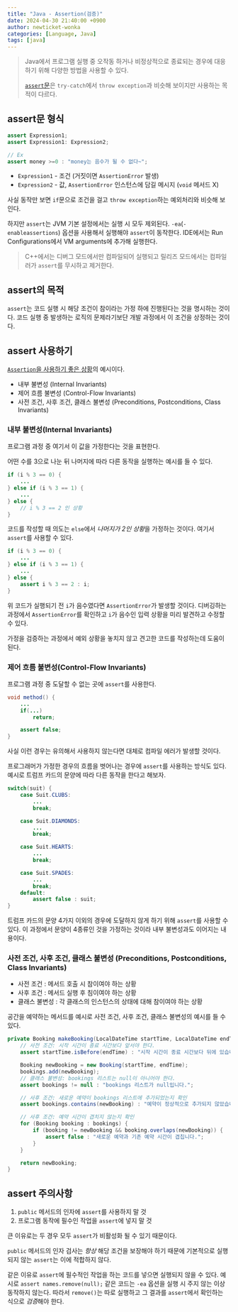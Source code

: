 ```yaml
---
title: "Java - Assertion(검증)"
date: 2024-04-30 21:40:00 +0900
author: newticket-wonka
categories: [Language, Java]
tags: [java]
---
```


> Java에서 프로그램 실행 중 오작동 하거나 비정상적으로 종료되는 경우에 대응하기 위해 다양한 방법을 사용할 수 있다.
>
> [`assert`문](https://docs.oracle.com/javase/specs/jls/se8/html/jls-14.html#jls-14.10)은 `try-catch`에서 `throw exception`과 비슷해 보이지만 사용하는 목적이 다르다.

## assert문 형식

```java
assert Expression1;
assert Expression1: Expression2;

// Ex
assert money >=0 : "money는 음수가 될 수 없다~";
```

* `Expression1` - 조건 (거짓이면 `AssertionError` 발생)
* `Expression2` - 값, `AssertionError` 인스턴스에 담길 메시지 (`void` 메서드 X)

사실 동작만 보면 `if`문으로 조건을 걸고 `throw exception`하는 예외처리와 비슷해 보인다.

하지만 `assert`는 JVM 기본 설정에서는 실행 시 모두 제외된다.
`-ea`(`-enableassertions`) 옵션을 사용해서 실행해야 `assert`이 동작한다.
IDE에서는 Run Configurations에서 VM arguments에 추가해 실행한다.

> C++에서는 디버그 모드에서만 컴파일되어 실행되고 릴리즈 모드에서는 컴파일러가 `assert`를 무시하고 제거한다.

## assert의 목적

`assert`는 코드 실행 시 해당 조건이 참이라는 가정 하에 진행된다는 것을 명시하는 것이다.
코드 실행 중 발생하는 로직의 문제라기보단 개발 과정에서 이 조건을 상정하는 것이다.

## assert 사용하기

[`Assertion`을 사용하기 좋은 상황](https://docs.oracle.com/javase/8/docs/technotes/guides/language/assert.html#usage)의 예시이다.

* 내부 불변성 (Internal Invariants)
* 제어 흐름 불변성 (Control-Flow Invariants)
* 사전 조건, 사후 조건, 클래스 불변성 (Preconditions, Postconditions, Class Invariants)

### 내부 불변성(Internal Invariants)

프로그램 과정 중 여기서 이 값을 가정한다는 것을 표현한다.

어떤 수를 3으로 나눈 뒤 나머지에 따라 다른 동작을 실행하는 예시를 들 수 있다.

```java
if (i % 3 == 0) {
    ...
} else if (i % 3 == 1) {
    ...
} else {
    // i % 3 == 2 인 상황
}
```

코드를 작성할 때 의도는 `else`에서 *나머지가 2인 상황*을 가정하는 것이다.
여기서 `assert`를 사용할 수 있다.

```java
if (i % 3 == 0) {
    ...
} else if (i % 3 == 1) {
    ...
} else {
    assert i % 3 == 2 : i;
}
```

위 코드가 실행되기 전 `i`가 음수였다면 `AssertionError`가 발생할 것이다.
디버깅하는 과정에서 `AssertionError`를 확인하고 `i`가 음수인 입력 상황을 미리 발견하고 수정할 수 있다.

가정을 검증하는 과정에서 예외 상황을 놓치지 않고 견고한 코드를 작성하는데 도움이 된다.

### 제어 흐름 불변성(Control-Flow Invariants)

프로그램 과정 중 도달할 수 없는 곳에 `assert`를 사용한다.

```java
void method() {
    ...
    if(...)
        return;

    assert false;
}
```

사실 이런 경우는 유의해서 사용하지 않는다면 대체로 컴파일 에러가 발생할 것이다.

프로그래머가 가정한 경우의 흐름을 벗어나는 경우에 `assert`를 사용하는 방식도 있다.
예시로 트럼프 카드의 문양에 따라 다른 동작을 한다고 해보자.

```java
switch(suit) {
    case Suit.CLUBS:
        ...
        break;

    case Suit.DIAMONDS:
        ...
        break;

    case Suit.HEARTS:
        ...
        break;

    case Suit.SPADES:
        ...
        break;
    default:
        assert false : suit;
}
```

트럼프 카드의 문양 4가지 이외의 경우에 도달하지 않게 하기 위해 `assert`를 사용할 수 있다.
이 과정에서 문양이 4종류인 것을 가정하는 것이라 내부 불변성과도 이어지는 내용이다.

### 사전 조건, 사후 조건, 클래스 불변성 (Preconditions, Postconditions, Class Invariants)

* 사전 조건     : 메서드 호출 시 참이여야 하는 상황
* 사후 조건     : 메서드 실행 후 침이여야 하는 상황
* 클래스 불변성 : 각 클래스의 인스턴스의 상태에 대해 참이여야 하는 상황

공간을 예약하는 메서드를 예시로 사전 조건, 사후 조건, 클래스 불변성의 예시를 들 수 있다.

```java
private Booking makeBooking(LocalDateTime startTime, LocalDateTime endTime) {
    // 사전 조건: 시작 시간이 종료 시간보다 앞서야 한다.
    assert startTime.isBefore(endTime) : "시작 시간이 종료 시간보다 뒤에 있습니다.";

    Booking newBooking = new Booking(startTime, endTime);
    bookings.add(newBooking);
    // 클래스 불변성: bookings 리스트는 null이 아니어야 한다.
    assert bookings != null : "bookings 리스트가 null입니다.";

    // 사후 조건: 새로운 예약이 bookings 리스트에 추가되었는지 확인
    assert bookings.contains(newBooking) : "예약이 정상적으로 추가되지 않았습니다.";

    // 사후 조건: 예약 시간이 겹치지 않는지 확인
    for (Booking booking : bookings) {
        if (booking != newBooking && booking.overlaps(newBooking)) {
            assert false : "새로운 예약과 기존 예약 시간이 겹칩니다.";
        }
    }

    return newBooking;
}
```

## assert 주의사항

1. `public` 메서드의 인자에 `assert`를 사용하지 말 것
2. 프로그램 동작에 필수인 작업을 `assert`에 넣지 말 것

큰 이유로는 두 경우 모두 `assert`가 비활성화 될 수 있기 때문이다.

`public` 메서드의 인자 검사는 *항상* 해당 조건을 보장해야 하기 때문에 기본적으로 실행되지 않는 `assert`는 이에 적합하지 않다.

같은 이유로 `assert`에 필수적인 작업을 하는 코드를 넣으면 실행되지 않을 수 있다.
예시로 `assert names.remove(null);` 같은 코드는 `-ea` 옵션을 실행 시 주지 않는 이상 동작하지 않는다.
따라서 `remove()`는 따로 실행하고 그 결과를 `assert`에서 확인하는 식으로 *검증*해야 한다.
